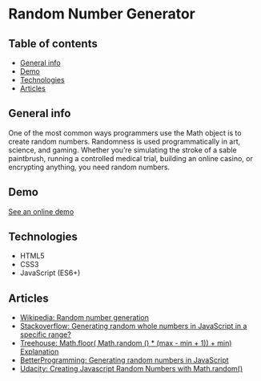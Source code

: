 # Random Number Generator

## Table of contents

- [General info](#general-info)
- [Demo](#demo)
- [Technologies](#technologies)
- [Articles](#articles)

## General info

One of the most common ways programmers use the Math object is to create random numbers. Randomness is used programmatically in art, science, and gaming. Whether you’re simulating the stroke of a sable paintbrush, running a controlled medical trial, building an online casino, or encrypting anything, you need random numbers.

## Demo

[See an online demo](https://mikulew.github.io/js-random-number-generator/)

## Technologies

- HTML5
- CSS3
- JavaScript (ES6+)

## Articles

- [Wikipedia: Random number generation](https://en.wikipedia.org/wiki/Random_number_generation)
- [Stackoverflow: Generating random whole numbers in JavaScript in a specific range?](https://stackoverflow.com/questions/1527803/generating-random-whole-numbers-in-javascript-in-a-specific-range)
- [Treehouse: Math.floor( Math.random () \* (max - min + 1)) + min) Explanation](https://teamtreehouse.com/community/mathfloor-mathrandom-max-min-1-min-explanation)
- [BetterProgramming: Generating random numbers in JavaScript](https://betterprogramming.pub/generating-random-numbers-in-javascript-4b2a1e9d1806)
- [Udacity: Creating Javascript Random Numbers with Math.random()](https://www.udacity.com/blog/2021/04/javascript-random-numbers.html)
